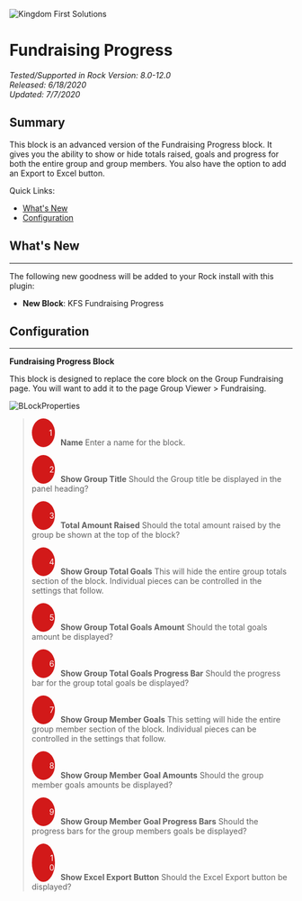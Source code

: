 ![Kingdom First Solutions](https://user-images.githubusercontent.com/81330042/115049197-12a9b580-9ea0-11eb-8e4d-81873a5cd366.png)


# Fundraising Progress
_Tested/Supported in Rock Version:  8.0-12.0_    
_Released:  6/18/2020_   
_Updated:  7/7/2020_   

## Summary

This block is an advanced version of the Fundraising Progress block. It gives you the ability to show or hide totals raised, goals and progress for both the entire group and group members. You also have the option to add an Export to Excel button.

Quick Links:

- [What's New](#whats-new)
- [Configuration](#configuration)

## What's New

---

The following new goodness will be added to your Rock install with this plugin:

- **New Block**: KFS Fundraising Progress

## Configuration

---

**Fundraising Progress Block**

This block is designed to replace the core block on the Group Fundraising page. You will want to add it to the page Group Viewer > Fundraising.



![BLockProperties](https://user-images.githubusercontent.com/81330042/115050956-e98a2480-9ea1-11eb-8291-5539aae24478.png)


> <span style="padding-left: 30px; margin-right: 10px; width: .8em;background: #d21919; border-radius: 100%; color: white; text-align: center; display: inline-block;">&nbsp;&nbsp;1&nbsp;&nbsp;</span>**Name** Enter a name for the block.
>
> <span style="padding-left: 30px; margin-right: 10px; width: .8em;background: #d21919; border-radius: 100%; color: white; text-align: center; display: inline-block;">&nbsp;&nbsp;2&nbsp;&nbsp;</span>**Show Group Title** Should the Group title be displayed in the panel heading?
>
> <span style="padding-left: 30px; margin-right: 10px; width: .8em;background: #d21919; border-radius: 100%; color: white; text-align: center; display: inline-block;">&nbsp;&nbsp;3&nbsp;&nbsp;</span>**Total Amount Raised** Should the total amount raised by the group be shown at the top of the block?
>
> <span style="padding-left: 30px; margin-right: 10px; width: .8em;background: #d21919; border-radius: 100%; color: white; text-align: center; display: inline-block;">&nbsp;&nbsp;4&nbsp;&nbsp;</span>**Show Group Total Goals** This will hide the entire group totals section of the block. Individual pieces can be controlled in the settings that follow.
>
> <span style="padding-left: 30px; margin-right: 10px; width: .8em;background: #d21919; border-radius: 100%; color: white; text-align: center; display: inline-block;">&nbsp;&nbsp;5&nbsp;&nbsp;</span>**Show Group Total Goals Amount** Should the total goals amount be displayed?
>
> <span style="padding-left: 30px; margin-right: 10px; width: .8em;background: #d21919; border-radius: 100%; color: white; text-align: center; display: inline-block;">&nbsp;&nbsp;6&nbsp;&nbsp;</span>**Show Group Total Goals Progress Bar** Should the progress bar for the group total goals be displayed?
>
> <span style="padding-left: 30px; margin-right: 10px; width: .8em;background: #d21919; border-radius: 100%; color: white; text-align: center; display: inline-block;">&nbsp;&nbsp;7&nbsp;&nbsp;</span>**Show Group Member Goals** This setting will hide the entire group member section of the block. Individual pieces can be controlled in the settings that follow.
>
> <span style="padding-left: 30px; margin-right: 10px; width: .8em;background: #d21919; border-radius: 100%; color: white; text-align: center; display: inline-block;">&nbsp;&nbsp;8&nbsp;&nbsp;</span>**Show Group Member Goal Amounts** Should the group member goals amounts be displayed?
>
> <span style="padding-left: 30px; margin-right: 10px; width: .8em;background: #d21919; border-radius: 100%; color: white; text-align: center; display: inline-block;">&nbsp;&nbsp;9&nbsp;&nbsp;</span>**Show Group Member Goal Progress Bars** Should the progress bars for the group members goals be displayed?
>
> <span style="padding-left: 30px; margin-right: 10px; width: .8em;background: #d21919; border-radius: 100%; color: white; text-align: center; display: inline-block;">&nbsp;&nbsp;10&nbsp;&nbsp;</span>**Show Excel Export Button** Should the Excel Export button be displayed?

